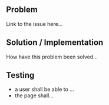 ## Problem

Link to the issue here...


## Solution / Implementation

How have this problem been solved...


## Testing

- a user shall be able to ...
- the page shall...
